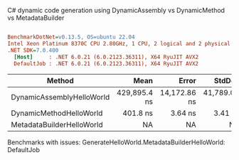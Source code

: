 C# dynamic code generation using DynamicAssembly vs DynamicMethod vs MetadataBuilder
``` ini

BenchmarkDotNet=v0.13.5, OS=ubuntu 22.04
Intel Xeon Platinum 8370C CPU 2.80GHz, 1 CPU, 2 logical and 2 physical cores
.NET SDK=7.0.400
  [Host]     : .NET 6.0.21 (6.0.2123.36311), X64 RyuJIT AVX2
  DefaultJob : .NET 6.0.21 (6.0.2123.36311), X64 RyuJIT AVX2


```
|                    Method |         Mean |        Error |       StdDev |   Gen0 |   Gen1 |   Gen2 | Allocated |
|-------------------------- |-------------:|-------------:|-------------:|-------:|-------:|-------:|----------:|
| DynamicAssemblyHelloWorld | 429,895.4 ns | 14,172.86 ns | 41,789.01 ns | 2.4414 | 2.4414 | 2.4414 |    5687 B |
|   DynamicMethodHelloWorld |     401.8 ns |      3.64 ns |      3.41 ns | 0.0353 |      - |      - |     888 B |
| MetadataBuilderHelloWorld |           NA |           NA |           NA |      - |      - |      - |         - |

Benchmarks with issues:
  GenerateHelloWorld.MetadataBuilderHelloWorld: DefaultJob
